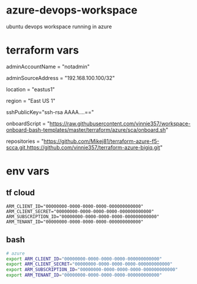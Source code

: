 # azure-devops-workspace
ubuntu devops workspace running in azure


# terraform vars

adminAccountName = "notadmin"

adminSourceAddress = "192.168.100.100/32"

location = "eastus1"

region = "East US 1"

sshPublicKey="ssh-rsa AAAA....=="

onboardScript = "https://raw.githubusercontent.com/vinnie357/workspace-onboard-bash-templates/master/terraform/azure/sca/onboard.sh"

repositories = "https://github.com/Mikej81/terraform-azure-f5-scca.git,https://github.com/vinnie357/terraform-azure-bigiq.git"

# env vars
## tf cloud
```hcl
ARM_CLIENT_ID="00000000-0000-0000-0000-000000000000"
ARM_CLIENT_SECRET="00000000-0000-0000-0000-000000000000"
ARM_SUBSCRIPTION_ID="00000000-0000-0000-0000-000000000000"
ARM_TENANT_ID="00000000-0000-0000-0000-000000000000"
```
## bash
```bash
# azure
export ARM_CLIENT_ID="00000000-0000-0000-0000-000000000000"
export ARM_CLIENT_SECRET="00000000-0000-0000-0000-000000000000"
export ARM_SUBSCRIPTION_ID="00000000-0000-0000-0000-000000000000"
export ARM_TENANT_ID="00000000-0000-0000-0000-000000000000"
```